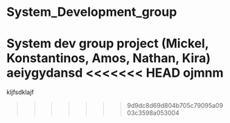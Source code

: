 # System_Development_group
System dev group project (Mickel, Konstantinos, Amos, Nathan, Kira)
aeiygydansd
<<<<<<< HEAD
ojmnm
=======
kljfsdklajf
>>>>>>> 9d9dc8d69d804b705c79095a0903c3598a053004
